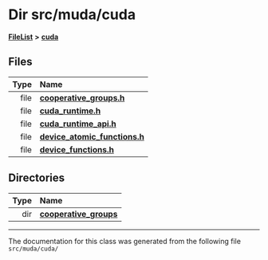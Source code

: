 

# Dir src/muda/cuda



[**FileList**](files.md) **>** [**cuda**](dir_e7c11f96f9eccdf52a5e0655beb83835.md)












## Files

| Type | Name |
| ---: | :--- |
| file | [**cooperative\_groups.h**](cooperative__groups_8h.md) <br> |
| file | [**cuda\_runtime.h**](cuda__runtime_8h.md) <br> |
| file | [**cuda\_runtime\_api.h**](cuda__runtime__api_8h.md) <br> |
| file | [**device\_atomic\_functions.h**](device__atomic__functions_8h.md) <br> |
| file | [**device\_functions.h**](device__functions_8h.md) <br> |


## Directories

| Type | Name |
| ---: | :--- |
| dir | [**cooperative\_groups**](dir_53530ff3f1b052ab68c04b2b54c680d7.md) <br> |

























































------------------------------
The documentation for this class was generated from the following file `src/muda/cuda/`

